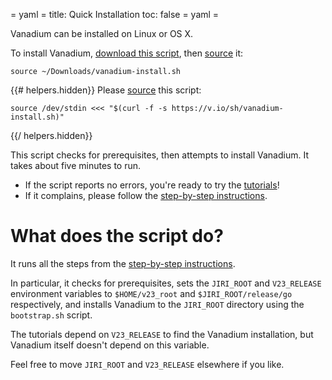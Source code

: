 = yaml =
title: Quick Installation
toc: false
= yaml =

Vanadium can be installed on Linux or OS X.
<!-- TODO(sadovsky): This is confusing for Android/iOS devs. -->

To install Vanadium, <a href="/sh/vanadium-install.sh"
download="vanadium-install.sh">download this script</a>, then [source] it:
<!-- @doInstallManually -->
```
source ~/Downloads/vanadium-install.sh
```

{{# helpers.hidden}}
Please [source] this script:
<!-- @doInstallViaCurl -->
```
source /dev/stdin <<< "$(curl -f -s https://v.io/sh/vanadium-install.sh)"
```
{{/ helpers.hidden}}

This script checks for prerequisites, then attempts to install Vanadium. It
takes about five minutes to run.

* If the script reports no errors, you're ready to try the [tutorials]!
* If it complains, please follow the [step-by-step instructions].

# What does the script do?

It runs all the steps from the [step-by-step instructions].

In particular, it checks for prerequisites, sets the `JIRI_ROOT` and
`V23_RELEASE` environment variables to `$HOME/v23_root` and
`$JIRI_ROOT/release/go` respectively, and installs Vanadium to the `JIRI_ROOT`
directory using the `bootstrap.sh` script.

The tutorials depend on `V23_RELEASE` to find the Vanadium installation, but
Vanadium itself doesn't depend on this variable.

Feel free to move `JIRI_ROOT` and `V23_RELEASE` elsewhere if you like.

[source]: /tutorials/faq.html#why-source-
[tutorials]: /tutorials/hello-world.html
[step-by-step instructions]: /installation/step-by-step.html
